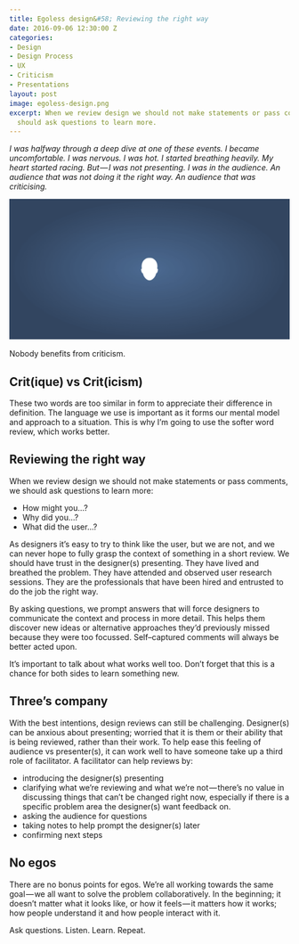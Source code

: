 ```yaml
---
title: Egoless design&#58; Reviewing the right way
date: 2016-09-06 12:30:00 Z
categories:
- Design
- Design Process
- UX
- Criticism
- Presentations
layout: post
image: egoless-design.png
excerpt: When we review design we should not make statements or pass comments, we
  should ask questions to learn more.
---
```


_I was halfway through a deep dive at one of these events. I became uncomfortable. I was nervous. I was hot. I started breathing heavily. My heart started racing. But — I was not presenting. I was in the audience. An audience that was not doing it the right way. An audience that was criticising._

![An illustration of a head in empty space](/assets/2016/09/egoless-design-reviewing-the-right-way/egoless-design.png)

Nobody benefits from criticism.

## Crit(ique) vs Crit(icism)
These two words are too similar in form to appreciate their difference in definition. The language we use is important as it forms our mental model and approach to a situation. This is why I’m going to use the softer word review, which works better.

## Reviewing the right way

When we review design we should not make statements or pass comments, we should ask questions to learn more:

- How might you...?
- Why did you...?
- What did the user...?

As designers it’s easy to try to think like the user, but we are not, and we can never hope to fully grasp the context of something in a short review. We should have trust in the designer(s) presenting. They have lived and breathed the problem. They have attended and observed user research sessions. They are the professionals that have been hired and entrusted to do the job the right way.

By asking questions, we prompt answers that will force designers to communicate the context and process in more detail. This helps them discover new ideas or alternative approaches they’d previously missed because they were too focussed. Self–captured comments will always be better acted upon.

It’s important to talk about what works well too. Don’t forget that this is a chance for both sides to learn something new.

## Three’s company

With the best intentions, design reviews can still be challenging. Designer(s) can be anxious about presenting; worried that it is them or their ability that is being reviewed, rather than their work. To help ease this feeling of audience vs presenter(s), it can work well to have someone take up a third role of facilitator. A facilitator can help reviews by:

- introducing the designer(s) presenting
- clarifying what we’re reviewing and what we’re not — there’s no value in discussing things that can’t be changed right now, especially if there is a specific problem area the designer(s) want feedback on.
- asking the audience for questions
- taking notes to help prompt the designer(s) later
- confirming next steps

## No egos

There are no bonus points for egos. We’re all working towards the same goal — we all want to solve the problem collaboratively. In the beginning; it doesn’t matter what it looks like, or how it feels — it matters how it works; how people understand it and how people interact with it.

Ask questions. Listen. Learn. Repeat.
